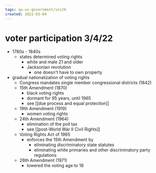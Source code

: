 ```yaml
---
tags: ap-us-government/unit6 
created: 2022-03-04
---
```


# voter participation 3/4/22

- 1780s - 1840s
	- states determined voting rights
		- white and male 21 and older
		- Jacksonian revolution
			- one doesn't have to own property
- gradual nationalization of voting rights
	- Congress mandates single member congressional districts (1842)
	- 15th Amendment (1870)
		- black voting rights
		- dormant for 95 years, until 1965
		- see [[due process and equal protection]]
	- 19th Amendment (1919)
		- women voting rights
	- 24th Amendment (1964)
		- elimination of the poll tax
		- see [[post-World War II Civil Rights]]
	- Voting Rights Act of 1965
		- enforces the 15th Amendment by
			- eliminating discriminatory state statutes
			- eliminating white primaries and other discriminatory party regulations
	- 26th Amendment (1971)
		- lowered the voting age to 18 
